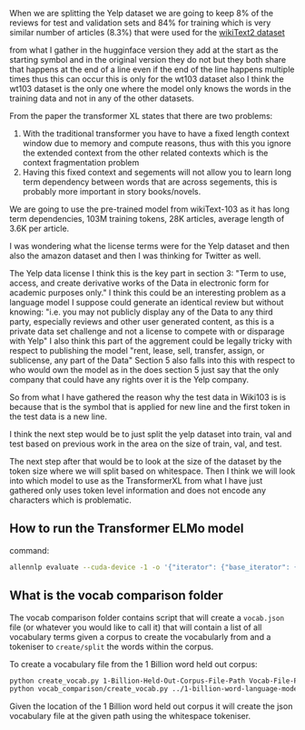 When we are splitting the Yelp dataset we are going to keep 8% of the reviews for test and validation sets and 84% for training which is very similar number of articles (8.3%) that were used for the [wikiText2 dataset](https://blog.einstein.ai/the-wikitext-long-term-dependency-language-modeling-dataset/)


from what I gather in the hugginface version they add <eos> at the start as the starting symbol and in the original version they do not but they both share that <eos> happens at the end of a line even if the end of the line happens multiple times thus this can occur <eos> <eos> this is only for the wt103 dataset also I think the wt103 dataset is the only one where the model only knows the words in the training data and not in any of the other datasets.


From the paper the transformer XL states that there are two problems:
1. With the traditional transformer you have to have a fixed length context window due to memory and compute reasons, thus with this you ignore the extended context from the other related contexts which is the context fragmentation problem
2. Having this fixed context and segements will not allow you to learn long term dependency between words that are across segements, this is probably more important in story books/novels.


We are going to use the pre-trained model from wikiText-103 as it has long term dependencies, 103M training tokens, 28K articles, average length of 3.6K per article. 



I was wondering what the license terms were for the Yelp dataset and then also the amazon dataset and then I was thinking for Twitter as well.

The Yelp data license I think this is the key part in section 3:
"Term to use, access, and create derivative works of the Data in electronic form for academic purposes only." I think this could be an interesting problem as a language model I suppose could generate an identical review but without knowing: "i.e. you may not publicly display any of the Data to any
third party, especially reviews and other user generated content, as this is a private data set
challenge and not a license to compete with or disparage with Yelp" I also think this part of the aggrement could be legally tricky with respect to publishing the model "rent, lease, sell, transfer, assign, or sublicense, any part of the Data" Section 5 also falls into this with respect to who would own the model as in the does section 5 just say that the only company that could have any rights over it is the Yelp company.


So from what I have gathered the reason why the test data in Wiki103 is <eos> is because that is the symbol that is applied for new line and the first token in the test data is a new line.


I think the next step would be to just split the yelp dataset into train, val and test based on previous work in the area on the size of train, val, and test.

The next step after that would be to look at the size of the dataset by the token size where we will split based on whitespace. Then I think we will look into which model to use as the TransformerXL from what I have just gathered only uses token level information and does not encode any characters which is problematic.

## How to run the Transformer ELMo model

command:


``` bash
allennlp evaluate --cuda-device -1 -o '{"iterator": {"base_iterator": {"maximum_samples_per_batch": ["num_tokens", 500], "max_instances_in_memory": 512, "batch_size": 128 }}}' transformer-elmo-2019.01.10.tar.gz 1-billion-word-language-modeling-benchmark-r13output/heldout-monolingual.tokenized.shuffled/news.en-00000-of-00100
```

## What is the vocab comparison folder
The vocab comparison folder contains script that will create a `vocab.json` file (or whatever you would like to call it) that will contain a list of all vocabulary terms given a corpus to create the vocabularly from and a tokeniser to `create/split` the words within the corpus.

To create a vocabulary file from the 1 Billion word held out corpus:
``` bash
python create_vocab.py 1-Billion-Held-Out-Corpus-File-Path Vocab-File-Path whitespace
python vocab_comparison/create_vocab.py ../1-billion-word-language-modeling-benchmark-r13output/heldout-monolingual.tokenized.shuffled/news.en-00000-of-00100 ../vocab_1_billion_held_out whitespace

```
Given the location of the 1 Billion word held out corpus it will create the json vocabulary file at the given path using the whitespace tokeniser.
